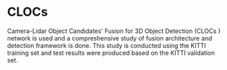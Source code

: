 # CLOCs
Camera-Lidar Object Candidates' Fusion for 3D Object Detection (CLOCs ) network is used and a compreshensive study of fusion architecture and detection framework is done. This study is conducted using the KITTI  training set and test results were produced based on the KITTI validation set.
